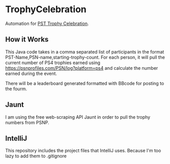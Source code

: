 # TrophyCelebration
 
Automation for [PST Trophy Celebration](https://www.playstationtrophies.org/forum/the-arena/342725-pst-trophy-celebration-discussion-thread.html).

## How it Works

This Java code takes in a comma separated list of participants in the format PST-Name,PSN-name,starting-trophy-count. For each person, it will pull the current number of PS4 trophies earned using https://psnprofiles.com/PSN/log?platform=ps4 and calculate the number earned during the event.

There will be a leaderboard generated formatted with BBcode for posting to the fourm.

## Jaunt

I am using the free web-scraping API Jaunt in order to pull the trophy numbers from PSNP.

## IntelliJ

This repository includes the project files that IntelliJ uses. Because I'm too lazy to add them to .gitignore
